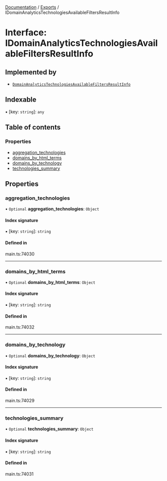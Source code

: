 [Documentation](../README.md) / [Exports](../modules.md) / IDomainAnalyticsTechnologiesAvailableFiltersResultInfo

# Interface: IDomainAnalyticsTechnologiesAvailableFiltersResultInfo

## Implemented by

- [`DomainAnalyticsTechnologiesAvailableFiltersResultInfo`](../classes/DomainAnalyticsTechnologiesAvailableFiltersResultInfo.md)

## Indexable

▪ [key: `string`]: `any`

## Table of contents

### Properties

- [aggregation\_technologies](IDomainAnalyticsTechnologiesAvailableFiltersResultInfo.md#aggregation_technologies)
- [domains\_by\_html\_terms](IDomainAnalyticsTechnologiesAvailableFiltersResultInfo.md#domains_by_html_terms)
- [domains\_by\_technology](IDomainAnalyticsTechnologiesAvailableFiltersResultInfo.md#domains_by_technology)
- [technologies\_summary](IDomainAnalyticsTechnologiesAvailableFiltersResultInfo.md#technologies_summary)

## Properties

### aggregation\_technologies

• `Optional` **aggregation\_technologies**: `Object`

#### Index signature

▪ [key: `string`]: `string`

#### Defined in

main.ts:74030

___

### domains\_by\_html\_terms

• `Optional` **domains\_by\_html\_terms**: `Object`

#### Index signature

▪ [key: `string`]: `string`

#### Defined in

main.ts:74032

___

### domains\_by\_technology

• `Optional` **domains\_by\_technology**: `Object`

#### Index signature

▪ [key: `string`]: `string`

#### Defined in

main.ts:74029

___

### technologies\_summary

• `Optional` **technologies\_summary**: `Object`

#### Index signature

▪ [key: `string`]: `string`

#### Defined in

main.ts:74031
